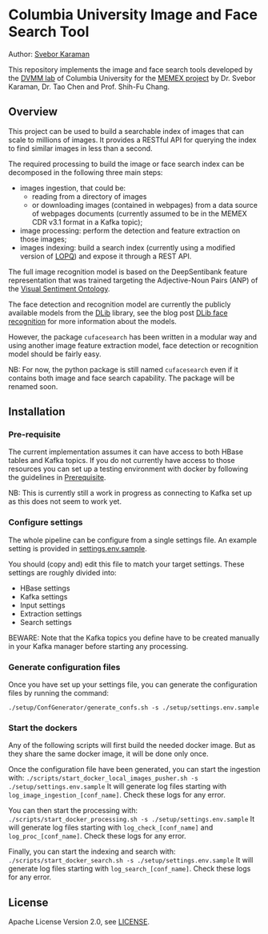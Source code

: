 # Columbia University Image and Face Search Tool

Author: [Svebor Karaman](mailto:svebor.karaman@columbia.edu)

This repository implements the image and face search tools developed 
by the [DVMM lab](http://www.ee.columbia.edu/ln/dvmm/) of Columbia University for the 
[MEMEX project](https://www.darpa.mil/program/memex) by Dr. Svebor Karaman, Dr. Tao Chen and Prof. Shih-Fu Chang.

## Overview

This project can be used to build a searchable index of images that can scale to millions of images.
It provides a RESTful API for querying the index to find similar images in less than a second.

The required processing to build the image or face search index can be 
decomposed in the following three main steps:

- images ingestion, that could be:
  - reading from a directory of images 
  - or downloading images (contained in webpages) from a data source 
of webpages documents (currently assumed to be in the MEMEX CDR v3.1 format in a Kafka topic);
- image processing: perform the detection and feature extraction on those images;
- images indexing: build a search index (currently using a modified version of [LOPQ](https://github.com/yahoo/lopq)) and expose 
it through a REST API.

The full image recognition model is based on the DeepSentibank feature representation 
that was trained targeting the Adjective-Noun Pairs (ANP) of the 
[Visual Sentiment Ontology](http://www.ee.columbia.edu/ln/dvmm/vso/download/sentibank.html).

The face detection and recognition model are currently the publicly available models from the [DLib](http://blog.dlib.net/) library, 
see the blog post [DLib face recognition](http://blog.dlib.net/2017/02/high-quality-face-recognition-with-deep.html) 
for more information about the models. 

However, the package `cufacesearch` has been written in a modular way and using 
another image feature extraction model, face detection or recognition model should be fairly easy.

NB: For now, the python package is still named `cufacesearch` even if it contains both 
image and face search capability. The package will be renamed soon.

[//]: # (Add a figure overview)

## Installation 

### Pre-requisite

The current implementation assumes it can have access to both HBase tables and Kafka topics.
If you do not currently have access to those resources you can set up a testing environment 
with docker by following the guidelines in [Prerequisite](./setup/Prerequisite/README.md).

NB: This is currently still a work in progress as connecting to Kafka set up as this does not seem to work yet.

### Configure settings

The whole pipeline can be configure from a single settings file. 
An example setting is provided in [settings.env.sample](./setup/settings.env.sample).

You should (copy and) edit this file to match your target settings.
These settings are roughly divided into:

- HBase settings
- Kafka settings
- Input settings
- Extraction settings
- Search settings 

BEWARE: Note that the Kafka topics you define have to be created manually in your Kafka manager 
before starting any processing. 

### Generate configuration files

Once you have set up your settings file, you can generate the configuration files by running the command: 

`./setup/ConfGenerator/generate_confs.sh -s ./setup/settings.env.sample`

### Start the dockers

Any of the following scripts will first build the needed docker image. 
But as they share the same docker image, it will be done only once.

Once the configuration file have been generated, you can start the ingestion with: 
`./scripts/start_docker_local_images_pusher.sh -s ./setup/settings.env.sample`
It will generate log files starting with `log_image_ingestion_[conf_name]`. 
Check these logs for any error.  

You can then start the processing with: 
`./scripts/start_docker_processing.sh -s ./setup/settings.env.sample`
It will generate log files starting with `log_check_[conf_name]` and `log_proc_[conf_name]`. 
Check these logs for any error.  

Finally, you can start the indexing and search with: 
`./scripts/start_docker_search.sh -s ./setup/settings.env.sample`
It will generate log files starting with `log_search_[conf_name]`. 
Check these logs for any error. 

## License

Apache License Version 2.0, see [LICENSE](LICENSE).